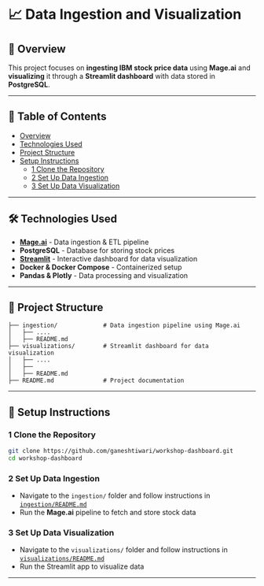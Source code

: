 # **📈 Data Ingestion and Visualization**

## **📝 Overview**  
This project focuses on **ingesting IBM stock price data** using **Mage.ai** and **visualizing** it through a **Streamlit dashboard** with data stored in **PostgreSQL**.

---

## **📌 Table of Contents**
- [Overview](#-overview)
- [Technologies Used](#-technologies-used)
- [Project Structure](#-project-structure)
- [Setup Instructions](#-setup-instructions)
  - [1 Clone the Repository](#1-clone-the-repository)
  - [2 Set Up Data Ingestion](#2-set-up-data-ingestion)
  - [3 Set Up Data Visualization](#3-set-up-data-visualization)

---

## **🛠️ Technologies Used**
- **[Mage.ai](https://www.mage.ai/)** - Data ingestion & ETL pipeline  
- **PostgreSQL** - Database for storing stock prices  
- **[Streamlit](https://streamlit.io/)** - Interactive dashboard for data visualization  
- **Docker & Docker Compose** - Containerized setup  
- **Pandas & Plotly** - Data processing and visualization  

---

## **📂 Project Structure**
```
├── ingestion/             # Data ingestion pipeline using Mage.ai
│   ├── ....
│   ├── README.md
├── visualizations/        # Streamlit dashboard for data visualization
│   ├── ....
│   ├──
│   ├── README.md
├── README.md              # Project documentation
```

---

## **🚀 Setup Instructions**

### **1 Clone the Repository**
```bash
git clone https://github.com/ganeshtiwari/workshop-dashboard.git
cd workshop-dashboard
```

### **2 Set Up Data Ingestion**
- Navigate to the `ingestion/` folder and follow instructions in [`ingestion/README.md`](ingestion/README.md)  
- Run the **Mage.ai** pipeline to fetch and store stock data  

### **3 Set Up Data Visualization**
- Navigate to the `visualizations/` folder and follow instructions in [`visualizations/README.md`](visualizations/README.md)  
- Run the Streamlit app to visualize data  

---

